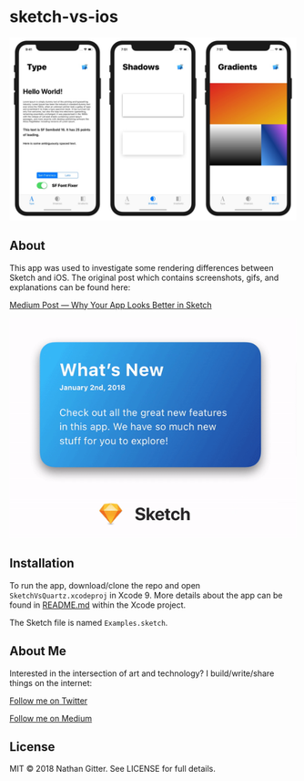 # sketch-vs-ios

![App Screenshots](app.jpg)

## About

This app was used to investigate some rendering differences between Sketch and iOS. The original post which contains screenshots, gifs, and explanations can be found here:

[Medium Post — Why Your App Looks Better in Sketch](http://medium.com)

![Example Gif](card.gif)

## Installation

To run the app, download/clone the repo and open `SketchVsQuartz.xcodeproj` in Xcode 9. More details about the app can be found in [README.md](https://github.com/nathangitter/sketch-vs-ios/blob/master/SketchVsQuartz/SketchVsQuartz/README.md) within the Xcode project.

The Sketch file is named `Examples.sketch`.

## About Me

Interested in the intersection of art and technology? I build/write/share things on the internet:

[Follow me on Twitter](http://twitter.com/@nathangitter)

[Follow me on Medium](https://medium.com/@nathangitter)

## License

MIT © 2018 Nathan Gitter. See LICENSE for full details.